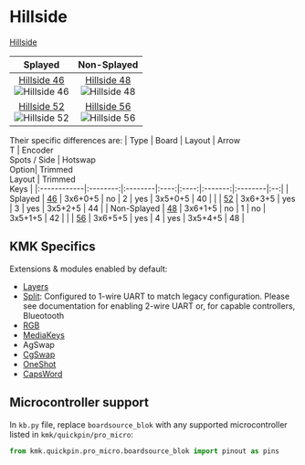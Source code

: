 # Hillside

[Hillside](https://github.com/mmccoyd/hillside)

| Splayed | Non-Splayed |
| :---: | :---: |
| [Hillside 46](https://github.com/mmccoyd/hillside/tree/main/hillside46) <br> ![Hillside 46](https://github.com/mmccoyd/hillside/wiki/image/46/hill46_photo_600.png) | [Hillside 48](https://github.com/mmccoyd/hillside/tree/main/hillside48) <br> ![Hillside 48](https://github.com/mmccoyd/hillside/wiki/image/48/hill48_600.png) |
| [Hillside 52](https://github.com/mmccoyd/hillside/tree/main/hillside52) <br> ![Hillside 52](https://github.com/mmccoyd/hillside/wiki/image/52/hill52_photo_600.png) | [Hillside 56](https://github.com/mmccoyd/hillside/tree/main/hillside56) <br> ![Hillside 56](https://github.com/mmccoyd/hillside/wiki/image/family/hill56_600.png) |

Their specific differences are:
| Type | Board      | Layout  | Arrow <br> T | Encoder <br> Spots / Side | Hotswap <br> Option| Trimmed <br> Layout | Trimmed <br> Keys |
|:------------|:--------:|:--------|:----:|:----:|:-------:|:--------|:--:|
| Splayed     | [46](46) | 3x6+0+5 | no   | 2    | yes     | 3x5+0+5 | 40 |
|             | [52](52) | 3x6+3+5 | yes  | 3    | yes     | 3x5+2+5 | 44 |
| Non-Splayed | [48](48) | 3x6+1+5 | no   | 1    | no      | 3x5+1+5 | 42 |
|             | [56](56) | 3x6+5+5 | yes  | 4    | yes     | 3x5+4+5 | 48 |

## KMK Specifics

Extensions & modules enabled by default:  
- [Layers](/docs/en/layers.md)
- [Split](/docs/en/split_keyboards.md): Configured to 1-wire UART to match legacy configuration. Please see documentation for enabling 2-wire UART or, for capable controllers, Blueotooth
- [RGB](/docs/en/rgb.md)
- [MediaKeys](/docs/en/media_keys.md)
- AgSwap
- [CgSwap](/docs/en/cg_swap.md)
- [OneShot](/docs/en/oneshot.md)
- [CapsWord](/docs/en/capsword.md)

## Microcontroller support

In `kb.py` file, replace `boardsource_blok` with any supported microcontroller listed in `kmk/quickpin/pro_micro`:

```python
from kmk.quickpin.pro_micro.boardsource_blok import pinout as pins
```

